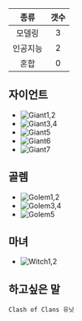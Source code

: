 |   종류  |  갯수  |
| :---:  | :---: |
| 모델링  | 3 |
| 인공지능 | 2 |
| 혼합 | 0 |
## 자이언트
* ![Giant1,2](http://i.imgur.com/yfELW45.png)
* ![Giant3,4](http://i.imgur.com/aabfVti.png)
* ![Giant5](http://i.imgur.com/J8et7Hg.png)
* ![Giant6](http://i.imgur.com/hSUqLiQ.png)
* ![Giant7](http://i.imgur.com/y2GQUpr.png)

## 골렘
* ![Golem1,2](http://i.imgur.com/xfn2bYw.png)
* ![Golem3,4](http://i.imgur.com/In54sgY.png)
* ![Golem5](http://i.imgur.com/2lwE4wd.png)

## 마녀
* ![Witch1,2](http://i.imgur.com/WZATuSG.png)

## 하고싶은 말

```
Clash of Clans 유닛
```
